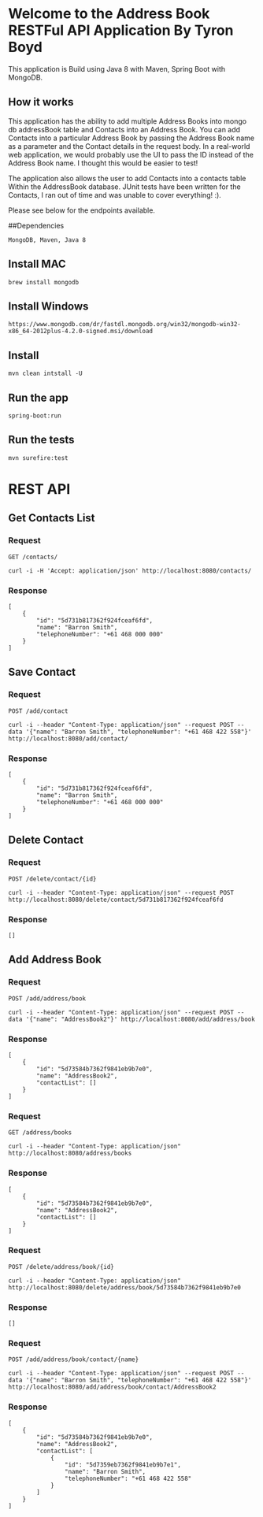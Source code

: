 # Welcome to the Address Book RESTFul API Application By Tyron Boyd

This application is Build using Java 8 with Maven, Spring Boot with MongoDB.

## How it works

This application has the ability to add multiple Address Books into mongo db addressBook table
and Contacts into an Address Book. You can add Contacts into a particular Address Book by passing the Address Book name as a parameter
and the Contact details in the request body.
In a real-world web application, we would probably use the UI to pass the ID instead of the Address Book name.
I thought this would be easier to test!

The application also allows the user to add Contacts into a contacts table Within the AddressBook database.
JUnit tests have been written for the Contacts, I ran out of time and was unable to cover everything! :).

Please see below for the endpoints available.

##Dependencies

    MongoDB, Maven, Java 8

## Install MAC

    brew install mongodb

## Install Windows

    https://www.mongodb.com/dr/fastdl.mongodb.org/win32/mongodb-win32-x86_64-2012plus-4.2.0-signed.msi/download

## Install

    mvn clean intstall -U

## Run the app

    spring-boot:run

## Run the tests

    mvn surefire:test

# REST API

## Get Contacts List

### Request

`GET /contacts/`

    curl -i -H 'Accept: application/json' http://localhost:8080/contacts/

### Response
    [
        {
            "id": "5d731b817362f924fceaf6fd",
            "name": "Barron Smith",
            "telephoneNumber": "+61 468 000 000"
        }
    ]

## Save Contact

### Request

`POST /add/contact`

    curl -i --header "Content-Type: application/json" --request POST --data '{"name": "Barron Smith", "telephoneNumber": "+61 468 422 558"}' http://localhost:8080/add/contact/

### Response
    [
        {
            "id": "5d731b817362f924fceaf6fd",
            "name": "Barron Smith",
            "telephoneNumber": "+61 468 000 000"
        }
    ]

## Delete Contact

### Request

`POST /delete/contact/{id}`

    curl -i --header "Content-Type: application/json" --request POST http://localhost:8080/delete/contact/5d731b817362f924fceaf6fd

### Response
    []

## Add Address Book

### Request

`POST /add/address/book`

    curl -i --header "Content-Type: application/json" --request POST --data '{"name": "AddressBook2"}' http://localhost:8080/add/address/book

### Response
    [
        {
            "id": "5d73584b7362f9841eb9b7e0",
            "name": "AddressBook2",
            "contactList": []
        }
    ]

### Request

`GET /address/books`

    curl -i --header "Content-Type: application/json" http://localhost:8080/address/books

### Response
    [
        {
            "id": "5d73584b7362f9841eb9b7e0",
            "name": "AddressBook2",
            "contactList": []
        }
    ]
### Request

`POST /delete/address/book/{id}`

    curl -i --header "Content-Type: application/json" http://localhost:8080/delete/address/book/5d73584b7362f9841eb9b7e0

### Response
    []

### Request

`POST /add/address/book/contact/{name}`

    curl -i --header "Content-Type: application/json" --request POST --data '{"name": "Barron Smith", "telephoneNumber": "+61 468 422 558"}' http://localhost:8080/add/address/book/contact/AddressBook2

### Response
    [
        {
            "id": "5d73584b7362f9841eb9b7e0",
            "name": "AddressBook2",
            "contactList": [
                {
                    "id": "5d7359eb7362f9841eb9b7e1",
                    "name": "Barron Smith",
                    "telephoneNumber": "+61 468 422 558"
                }
            ]
        }
    ]
